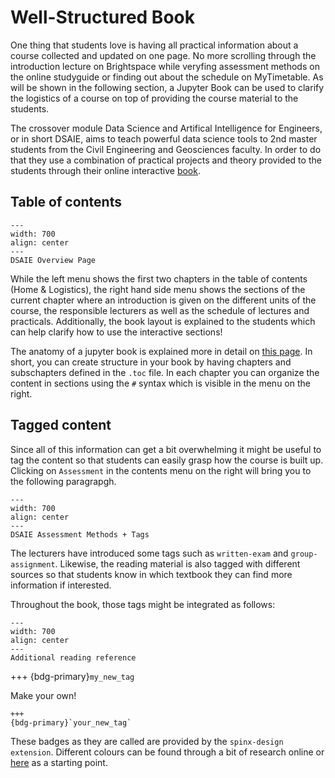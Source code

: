 # Well-Structured Book

One thing that students love is having all practical information about a course collected and updated on one page.
No more scrolling through the introduction lecture on Brightspace while veryfing assessment methods on the online studyguide or finding out about the schedule on MyTimetable. As will be shown in the following section, a Jupyter Book can be used to clarify the logistics of a course on top of providing the course material to the students.

The crossover module Data Science and Artifical Intelligence for Engineers, or in short DSAIE, aims to teach powerful data science tools to 2nd master students from the Civil Engineering and Geosciences faculty. In order to do that they use a combination of practical projects and theory provided to the students through their online interactive [book](https://interactivetextbooks.citg.tudelft.nl/dsaie/intro.html). 

## Table of contents

```{figure} figures/nice_overview1.PNG
---
width: 700
align: center
---
DSAIE Overview Page
```
While the left menu shows the first two chapters in the table of contents (Home & Logistics), the right hand side menu shows the sections of the current chapter where an introduction is given on the different units of the course, the responsible lecturers as well as the schedule of lectures and practicals. Additionally, the book layout is explained to the students which can help clarify how to use the interactive sections! 

The anatomy  of a jupyter book is explained more in detail on [this page](../basic-features/jupyterbook.md). In short, you can create structure in your book by having chapters and subschapters defined in the `.toc` file. In each chapter you can organize the content in sections using the `#` syntax which is visible in the menu on the right.

## Tagged content

Since all of this information can get a bit overwhelming it might be useful to tag the content so that students can easily grasp how the course is built up. Clicking on `Assessment` in the contents menu on the right will bring you to the following paragrapgh. 

```{figure} figures/nice_overview2.PNG
---
width: 700
align: center
---
DSAIE Assessment Methods + Tags
```
The lecturers have introduced some tags such as `written-exam` and `group-assignment`. Likewise, the reading material is also tagged with different sources so that students know in which textbook they can find more information if interested.

Throughout the book, those tags might be integrated as follows:

```{figure} figures/nice_overview4.PNG
---
width: 700
align: center
---
Additional reading reference
```

+++
{bdg-primary}`my_new_tag`


Make your own!

```
+++
{bdg-primary}`your_new_tag`
```

These badges as they are called are provided by the `spinx-design extension`. Different colours can be found through a bit of research online or [here](https://github.com/executablebooks/sphinx-design/blob/main/docs/badges_buttons.md) as a starting point.


